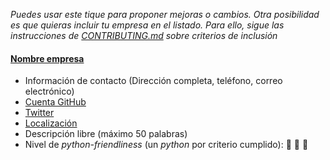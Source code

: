 *Puedes usar este tique para proponer mejoras o cambios. Otra posibilidad es que quieras incluir tu empresa en el listado. Para ello, sigue las instrucciones de [CONTRIBUTING.md](CONTRIBUTING.md) sobre criterios de inclusión*

#### [Nombre empresa](http://empresa.com/)

* Información de contacto (Dirección completa, teléfono, correo electrónico)
* [Cuenta GitHub](http://github.com/empresa/)
* [Twitter](http://twitter.com/empresa/)
* [Localización](http://www.openstreetmap.org/?mlat=latitud&mlon=longitud#map=18/latitud/longitud)
* Descripción libre (máximo 50 palabras)
* Nivel de *python-friendliness* (un *python* por criterio cumplido): :snake: :snake: :snake:
